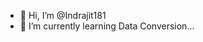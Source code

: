 - 👋 Hi, I’m @Indrajit181
- 🌱 I’m currently learning Data Conversion...


<!---
Indrajit181/Indrajit181 is a ✨ special ✨ repository because its `README.md` (this file) appears on your GitHub profile.
You can click the Preview link to take a look at your changes.
--->
